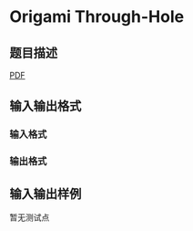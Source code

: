 # Origami Through-Hole

## 题目描述

[problemUrl]: https://uva.onlinejudge.org/index.php?option=com_onlinejudge&Itemid=8&category=447&page=show_problem&problem=4192

[PDF](https://uva.onlinejudge.org/external/14/p1446.pdf)

## 输入输出格式

### 输入格式

### 输出格式

## 输入输出样例

暂无测试点

